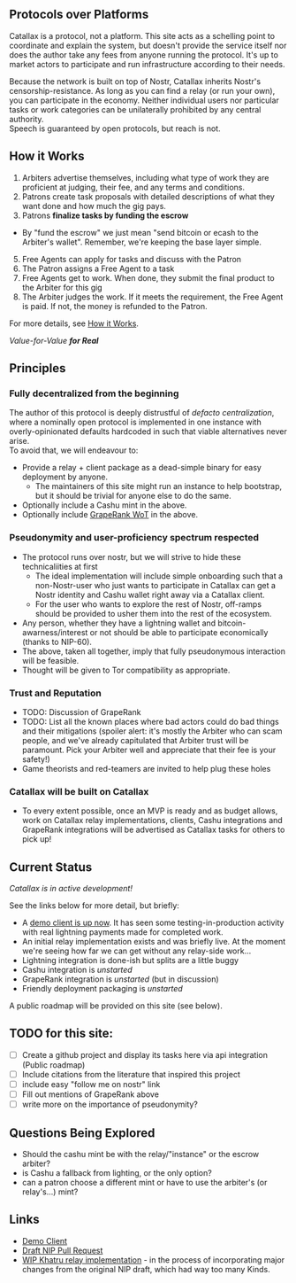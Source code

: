 ## Protocols over Platforms

Catallax is a protocol, not a platform. This site acts as a schelling point to coordinate and explain the system, but doesn't provide the service itself nor does the author take any fees from anyone running the protocol. It's up to market actors to participate and run infrastructure according to their needs.

Because the network is built on top of Nostr, Catallax inherits Nostr's censorship-resistance. As long as you can find a relay (or run your own), you can participate in the economy. Neither individual users nor particular tasks or work categories can be unilaterally prohibited by any central authority.  
Speech is guaranteed by open protocols, but reach is not.

## How it Works

1. Arbiters advertise themselves, including what type of work they are proficient at judging, their fee, and any terms and conditions.
2. Patrons create task proposals with detailed descriptions of what they want done and how much the gig pays.
4. Patrons **finalize tasks by funding the escrow**
  - By "fund the escrow" we just mean "send bitcoin or ecash to the Arbiter's wallet". Remember, we're keeping the base layer simple.
5. Free Agents can apply for tasks and discuss with the Patron
6. The Patron assigns a Free Agent to a task
7. Free Agents get to work. When done, they submit the final product to the Arbiter for this gig
8. The Arbiter judges the work. If it meets the requirement, the Free Agent is paid. If not, the money is refunded to the Patron.

For more details, see [How it Works](/how-it-works).

_Value-for-Value **for Real**_

## Principles

### Fully decentralized from the beginning

The author of this protocol is deeply distrustful of _defacto centralization_, where a nominally open protocol is implemented in one instance with overly-opinionated defaults hardcoded in such that viable alternatives never arise.  
To avoid that, we will endeavour to:

- Provide a relay + client package as a dead-simple binary for easy deployment by anyone.
  - The maintainers of this site might run an instance to help bootstrap, but it should be trivial for anyone else to do the same.
- Optionally include a Cashu mint in the above.
- Optionally include [GrapeRank WoT](https://grapevine-brainstorm.vercel.app/#/about/graperank) in the above.

### Pseudonymity and user-proficiency spectrum respected

- The protocol runs over nostr, but we will strive to hide these technicaliities at first
  - The ideal implementation will include simple onboarding such that a non-Nostr-user who just wants to participate in Catallax can get a Nostr identity and Cashu wallet right away via a Catallax client.
  - For the user who wants to explore the rest of Nostr, off-ramps should be provided to usher them into the rest of the ecosystem.
- Any person, whether they have a lightning wallet and bitcoin-awarness/interest or not should be able to participate economically (thanks to NIP-60).
- The above, taken all together, imply that fully pseudonymous interaction will be feasible.
- Thought will be given to Tor compatibility as appropriate.


### Trust and Reputation

- TODO: Discussion of GrapeRank
- TODO: List all the known places where bad actors could do bad things and their mitigations (spoiler alert: it's mostly the Arbiter who can scam people, and we've already capitulated that Arbiter trust will be paramount. Pick your Arbiter well and appreciate that their fee is your safety!)
- Game theorists and red-teamers are invited to help plug these holes

### Catallax will be built on Catallax

- To every extent possible, once an MVP is ready and as budget allows, work on Catallax relay implementations, clients, Cashu integrations and GrapeRank integrations will be advertised as Catallax tasks for others to pick up!

## Current Status

_Catallax is in active development!_

See the links below for more detail, but briefly:

- A [demo client is up now](https://npub1cyqjvgjver3v9affrr64tmsetxwyf0jf4sumsnmj3zsel5md4ynqku9kka.shakespeare.to/catallax). It has seen some testing-in-production activity with real lightning payments made for completed work.
- An initial relay implementation exists and was briefly live. At the moment we're seeing how far we can get without any relay-side work...
- Lightning integration is done-ish but splits are a little buggy
- Cashu integration is _unstarted_
- GrapeRank integration is _unstarted_ (but in discussion)
- Friendly deployment packaging is _unstarted_

A public roadmap will be provided on this site (see below).

## TODO for this site:

- [ ] Create a github project and display its tasks here via api integration (Public roadmap)
- [ ] Include citations from the literature that inspired this project
- [ ] include easy "follow me on nostr" link
- [ ] Fill out mentions of GrapeRank above
- [ ] write more on the importance of pseudonymity?

## Questions Being Explored

- Should the cashu mint be with the relay/"instance" or the escrow arbiter?
- is Cashu a fallback from lighting, or the only option?
- can a patron choose a different mint or have to use the arbiter's (or relay's...) mint?

## Links

- [Demo Client](https://npub1cyqjvgjver3v9affrr64tmsetxwyf0jf4sumsnmj3zsel5md4ynqku9kka.shakespeare.to/catallax)
- [Draft NIP Pull Request](https://github.com/nostr-protocol/nips/pull/1714)
- [WIP Khatru relay implementation](https://github.com/vcavallo/khatru/tree/trim-kinds) - in the process of incorporating major changes from the original NIP draft, which had way too many Kinds.
